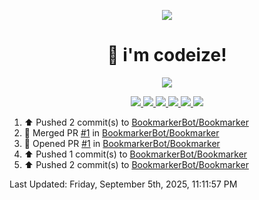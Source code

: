 <p align="center">
    <img src="https://avatars.githubusercontent.com/u/63158950?s=400&u=dd76c829ae30921e131dcbe7c830dc368e2d6e8a&v=4" />
</p>

<h1 align="center">
    👋 i'm codeize!
</h1>

<p align="center">
  <a href="https://skillicons.dev">
    <img align="center" src="https://skillicons.dev/icons?i=discord,bots,ts,nodejs,mysql,postgresql,react,nextjs,tailwindcss" />
  </a>
</p>

<p align="center">
  <a href="https://discord.com/users/668423998777982997">
    <img src="https://nocache.advaith.workers.dev?url=https://img.shields.io/endpoint?url=https://dev.discordprofiles.me/api/badge/status/668423998777982997?simple=true" />
    <img src="https://nocache.advaith.workers.dev?url=https://img.shields.io/endpoint?url=https://dev.discordprofiles.me/api/badge/vscode/668423998777982997" />
    <img src="https://nocache.advaith.workers.dev?url=https://img.shields.io/endpoint?url=https://dev.discordprofiles.me/api/badge/playing/668423998777982997" />
    <img src="https://nocache.advaith.workers.dev?url=https://img.shields.io/endpoint?url=https://dev.discordprofiles.me/api/badge/spotify/668423998777982997" />
    <img src="https://komarev.com/ghpvc/?username=codeize" />
    <img src="https://hits.link/hits?url=https%3A%2F%2Fgithub.com%2FCodeize" />
  </a>
</p>

<!--RECENT_ACTIVITY:start-->
1. ⬆️ Pushed 2 commit(s) to [BookmarkerBot/Bookmarker](https://github.com/BookmarkerBot/Bookmarker)<br>
2. 🎉 Merged PR [#1](https://github.com/BookmarkerBot/Bookmarker/pull/1) in [BookmarkerBot/Bookmarker](https://github.com/BookmarkerBot/Bookmarker)<br>
3. 💪 Opened PR [#1](https://github.com/BookmarkerBot/Bookmarker/pull/1) in [BookmarkerBot/Bookmarker](https://github.com/BookmarkerBot/Bookmarker)<br>
4. ⬆️ Pushed 1 commit(s) to [BookmarkerBot/Bookmarker](https://github.com/BookmarkerBot/Bookmarker)<br>
5. ⬆️ Pushed 2 commit(s) to [BookmarkerBot/Bookmarker](https://github.com/BookmarkerBot/Bookmarker)<br>
<!--RECENT_ACTIVITY:end-->

<!--RECENT_ACTIVITY:last_update-->
Last Updated: Friday, September 5th, 2025, 11:11:57 PM
<!--RECENT_ACTIVITY:last_update_end-->
